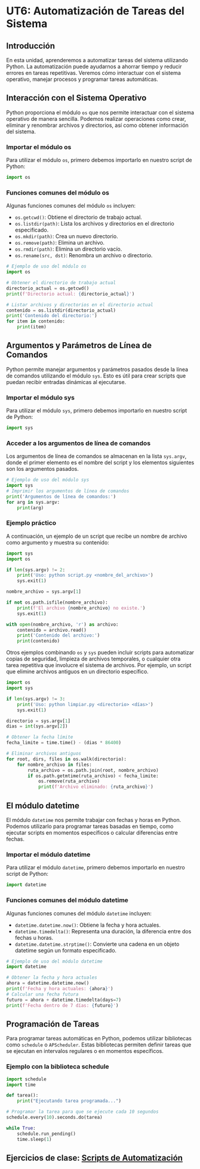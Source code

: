 # UT6: Automatización de Tareas del Sistema

## Introducción

En esta unidad, aprenderemos a automatizar tareas del sistema utilizando Python. La automatización puede ayudarnos a ahorrar tiempo y reducir errores en tareas repetitivas. Veremos cómo interactuar con el sistema operativo, manejar procesos y programar tareas automáticas. 

## Interacción con el Sistema Operativo

Python proporciona el módulo `os` que nos permite interactuar con el sistema operativo de manera sencilla. Podemos realizar operaciones como crear, eliminar y renombrar archivos y directorios, así como obtener información del sistema.

### Importar el módulo os

Para utilizar el módulo `os`, primero debemos importarlo en nuestro script de Python:

```python
import os
```

### Funciones comunes del módulo os

Algunas funciones comunes del módulo `os` incluyen:

- `os.getcwd()`: Obtiene el directorio de trabajo actual.
- `os.listdir(path)`: Lista los archivos y directorios en el directorio especificado.
- `os.mkdir(path)`: Crea un nuevo directorio.
- `os.remove(path)`: Elimina un archivo.
- `os.rmdir(path)`: Elimina un directorio vacío.
- `os.rename(src, dst)`: Renombra un archivo o directorio.  

```python
# Ejemplo de uso del módulo os
import os

# Obtener el directorio de trabajo actual
directorio_actual = os.getcwd()
print(f'Directorio actual: {directorio_actual}')

# Listar archivos y directorios en el directorio actual
contenido = os.listdir(directorio_actual)
print('Contenido del directorio:')
for item in contenido:
    print(item)
```

## Argumentos y Parámetros de Línea de Comandos

Python permite manejar argumentos y parámetros pasados desde la línea de comandos utilizando el módulo `sys`. Esto es útil para crear scripts que puedan recibir entradas dinámicas al ejecutarse.

### Importar el módulo sys

Para utilizar el módulo `sys`, primero debemos importarlo en nuestro script de Python:

```python
import sys
```

### Acceder a los argumentos de línea de comandos

Los argumentos de línea de comandos se almacenan en la lista `sys.argv`, donde el primer elemento es el nombre del script y los elementos siguientes son los argumentos pasados.

```python
# Ejemplo de uso del módulo sys
import sys
# Imprimir los argumentos de línea de comandos
print('Argumentos de línea de comandos:')
for arg in sys.argv:
    print(arg)
```

### Ejemplo práctico

A continuación, un ejemplo de un script que recibe un nombre de archivo como argumento y muestra su contenido:

```python
import sys
import os

if len(sys.argv) != 2:
    print('Uso: python script.py <nombre_del_archivo>')
    sys.exit(1)

nombre_archivo = sys.argv[1]

if not os.path.isfile(nombre_archivo):
    print(f'El archivo {nombre_archivo} no existe.')
    sys.exit(1)

with open(nombre_archivo, 'r') as archivo:
    contenido = archivo.read()
    print('Contenido del archivo:')
    print(contenido)  
```

Otros ejemplos combinando `os` y `sys` pueden incluir scripts para automatizar copias de seguridad, limpieza de archivos temporales, o cualquier otra tarea repetitiva que involucre el sistema de archivos. Por ejemplo, un script que elimine archivos antiguos en un directorio específico.

```python
import os
import sys

if len(sys.argv) != 3:
    print('Uso: python limpiar.py <directorio> <días>')
    sys.exit(1)

directorio = sys.argv[1]
dias = int(sys.argv[2])

# Obtener la fecha límite
fecha_limite = time.time() - (dias * 86400)

# Eliminar archivos antiguos
for root, dirs, files in os.walk(directorio):
    for nombre_archivo in files:
        ruta_archivo = os.path.join(root, nombre_archivo)
        if os.path.getmtime(ruta_archivo) < fecha_limite:
            os.remove(ruta_archivo)
            print(f'Archivo eliminado: {ruta_archivo}')
```

## El módulo datetime

El módulo `datetime` nos permite trabajar con fechas y horas en Python. Podemos utilizarlo para programar tareas basadas en tiempo, como ejecutar scripts en momentos específicos o calcular diferencias entre fechas.

### Importar el módulo datetime

Para utilizar el módulo `datetime`, primero debemos importarlo en nuestro script de Python:

```python
import datetime
```

### Funciones comunes del módulo datetime

Algunas funciones comunes del módulo `datetime` incluyen:

- `datetime.datetime.now()`: Obtiene la fecha y hora actuales.
- `datetime.timedelta()`: Representa una duración, la diferencia entre dos fechas u horas.
- `datetime.datetime.strptime()`: Convierte una cadena en un objeto datetime según un formato especificado.

```python
# Ejemplo de uso del módulo datetime
import datetime

# Obtener la fecha y hora actuales
ahora = datetime.datetime.now()
print(f'Fecha y hora actuales: {ahora}')
# Calcular una fecha futura
futuro = ahora + datetime.timedelta(days=7)
print(f'Fecha dentro de 7 días: {futuro}')
```

## Programación de Tareas

Para programar tareas automáticas en Python, podemos utilizar bibliotecas como `schedule` o `APScheduler`. Estas bibliotecas permiten definir tareas que se ejecutan en intervalos regulares o en momentos específicos.

### Ejemplo con la biblioteca schedule

```python
import schedule
import time

def tarea():
    print("Ejecutando tarea programada...")

# Programar la tarea para que se ejecute cada 10 segundos
schedule.every(10).seconds.do(tarea)

while True:
    schedule.run_pending()
    time.sleep(1)
```



## Ejercicios de clase: [Scripts de Automatización](ejercicios_scripts_clase.md)